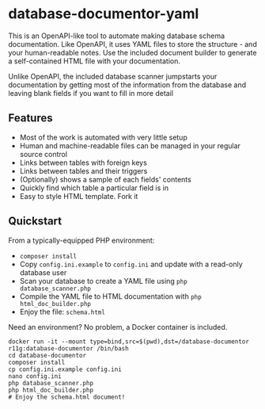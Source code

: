 # database-documentor-yaml

This is an OpenAPI-like tool to automate making database schema documentation. Like OpenAPI, it
uses YAML files to store the structure - and your human-readable notes. Use the included document
builder to generate a self-contained HTML file with your documentation.

Unlike OpenAPI, the included database scanner jumpstarts your documentation by getting most
of the information from the database and leaving blank fields if you want to fill in more detail

## Features
- Most of the work is automated with very little setup
- Human and machine-readable files can be managed in your regular source control
- Links between tables with foreign keys 
- Links between tables and their triggers
- (Optionally) shows a sample of each fields' contents
- Quickly find which table a particular field is in
- Easy to style HTML template. Fork it

## Quickstart

From a typically-equipped PHP environment:
- `composer install`
- Copy `config.ini.example` to `config.ini` and update with a read-only database user
- Scan your database to create a YAML file using `php database_scanner.php`
- Compile the YAML file to HTML documentation with `php html_doc_builder.php`
- Enjoy the file: `schema.html`

Need an environment? No problem, a Docker container is included.

```
docker run -it --mount type=bind,src=$(pwd),dst=/database-documentor  r11g:database-documentor /bin/bash
cd database-documentor
composer install
cp config.ini.example config.ini
nano config.ini
php database_scanner.php
php html_doc_builder.php 
# Enjoy the schema.html document!
```


